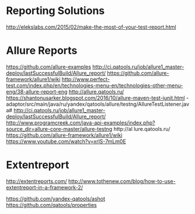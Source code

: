 
# Reporting Solutions
http://elekslabs.com/2015/02/make-the-most-of-your-test-report.html


# Allure Reports
https://github.com/allure-examples
http://ci.qatools.ru/job/allure1_master-deploy/lastSuccessfulBuild/Allure_report/
https://github.com/allure-framework/allure1/wiki
http://www.perfect-test.com/index.php/en/technologies-menu-en/technologies-other-menu-eng/38-allure-report-eng
http://allure.qatools.ru/
https://shantonusarker.blogspot.com/2016/10/allure-maven-test-junit.html
-adaptor/src/main/java/ru/yandex/qatools/allure/testng/AllureTestListener.java#
http://ci.qatools.ru/job/allure1_master-deploy/lastSuccessfulBuild/Allure_report/
http://www.programcreek.com/java-api-examples/index.php?source_dir=allure-core-master/allure-testng
http://al
lure.qatools.ru/
https://github.com/allure-framework/allure1/wiki
https://www.youtube.com/watch?v=xrlS-7mLm0E

# Extentreport
http://extentreports.com/
http://www.tothenew.com/blog/how-to-use-extentreport-in-a-framework-2/

https://github.com/yandex-qatools/ashot
https://github.com/qatools/properties





